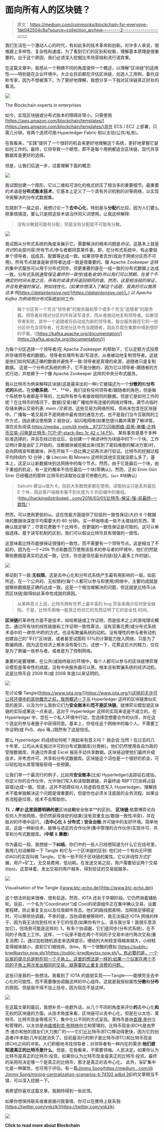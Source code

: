 # 面向所有人的区块链？

> 原文：<https://medium.com/coinmonks/blockchain-for-everyone-1de042504c8a?source=collection_archive---------2----------------------->

我们生活在一个激动人心的时代，有如此多的技术革命和创新。对许多人来说，很难跟上多样性、复杂性和速度。为了看到它们的区别和权衡，理解基本原理是很重要的。出于这个原因，我们必须深入挖掘比市场营销和流行语宾果。

在这篇文章中，我想从一个稍微不同的角度提供一个概述，以理解“区块链”的适用性——特别是在企业环境中。大企业目前都在评估区块链，创造人工用例，委托自称专家，因为不想被落下。为了更好地理解，我想分享一下我对区块链真正好处的看法。

![](img/8134f8265bc3f36bca83fc2b33d23da2.png)

The Blockchain experts in enterprises

如今，实现区块链或分布式账本的障碍非常小。只需使用[https://aws.amazon.com/blockchain/templates/](https://aws.amazon.com/blockchain/templates/)并在 ECS / EC2 上部署，只需几分钟。有两个选项可用:Hyperledger Fabric 和以太坊(公共/私有)。

在我看来，“实践”提供了一个很好的机会来更好地理解这个系统，更好地掌握它是如何工作的。最终，它将导致一个顿悟，即不是每个用例都适合区块链，现代共享数据库是更好的选择。

但是，让我们后退一步，试着理解下面的概念:

![](img/59e9fb00994093ca04e233942303a884.png)

我试图创建一个图形，它以二维和可消化的格式挤压了相当多的重要细节。最重要的术语是**分布式账本技术**，它基本上定义了一个具有共识机制的对等网络，以实现冲突解决的分布式数据集。

在跳到下一层之前，我想讨论一下**去中心化**，特别是与**分配**的比较，因为人们要么把事情搞混，要么只是把这些术语当作同义词使用。让我这样解释:

> 没有分散就可能有分配，但是没有分配就不可能有分散。

![](img/487566c65d0d229b28645425e8434af4.png)

我试图从分布式系统的角度来展示它。需要解决的根本问题是*协议*。这基本上就是*共识*的全部内容:所有节点/参与者都同意某件事。即，在分布式系统中，有必要就单个领导者、组成员、配置等达成一致。如果领导者去世(或由于网络分区而不可用)，所有节点就谁是新领导者达成一致是很重要的。像 Apache Zookeeper 这样的集中式服务可以用于分布式同步。但更重要的是在一组一致的分布式数据上达成一致。分布式系统通常保证*最终的一致性*(或者*收敛)*所以我们可以预期，在某个不确定的时间长度之后，所有的读请求将返回相同的值。然而，这是相当弱的保证，并且有更强的保证，例如线性化。(如果你想深入了解这个话题，我真的可以推荐这本书[https://dataintensive.net/](https://dataintensive.net/)。)
以 Apache Kafka 为例说明*分布式*系统如何工作:

> 每个分区有一个充当“领导者”的服务器和零个或多个充当“追随者”的服务器。领导者处理对分区的所有读写请求，而从者被动地复制领导者。如果领导者失败，其中一个追随者将自动成为新的领导者。每台服务器在它的一些分区中充当领导者，在其他分区中充当跟随者，因此负载在集群中得到很好的平衡。([https://kafka.apache.org/documentation/](https://kafka.apache.org/documentation/))

为每个分区选择一个领导者(在 Apache Zookeeper 的帮助下，它以定额方式投票并存储领导者的数据)。领导者处理所有读/写请求，从者被动地复制领导者。这就是他们如何知道正确的数据并避免不一致:领导者是真理的来源，追随者只是复制数据。
这是一个分布式系统的例子，它不是分散的，因为它以领导者-跟随者的方式行动，并依赖于一个像 Apache Zookeeper 这样的中央分布式服务。

我以比特币为例来解释区块链(这是最突出的一种):它被描述为一个**分散的**和**分布式的**系统。在**分散系统**、**、**中，我们没有任何领导者/跟随者的角色，但是每个系统参与者都是平等的，比如所有参与者接收相同的数据。但是它是如何工作的呢？在比特币的情况下，数据(交易)被广播给所有连接的网络对等体。满节点临时存储未确认交易列表: *mem /交易池*。这些交易为网络所知，但尚未包含在区块链中。广播每一笔交易并不是网络中最有效的通信方式，也不是我们当今互联网的工作方式，因此建议使用第 2 层协议，如闪电网络(如果您感兴趣并需要了解详情，请在此处阅读:[https://media . com/@ melik _ 87377/闪电网络-启用-单播-比特币交易-闪电是比特币-TCP-IP-stack-8ec 1c 42 c 14 F5](/@melik_87377/lightning-network-enables-unicast-transactions-in-bitcoin-lightning-is-bitcoins-tcp-ip-stack-8ec1d42c14f5))。
某些事务是基于多种标准选择的，并且在经过验证后，会创建一个*候选块*作为块链中的下一个块。工作证明计算是由矿工开始的。当数据块被挖掘出来(找到了密码难题的解决方案)时，会向网络宣布数据块，并在开始下一场比赛之前再次进行验证。比特币的挖掘过程平均持续约 10 分钟；像 Litecoin 和 Monero 这样的其他实现就没那么多了。基本上，这足以让新数据块到达网络中的每个节点。然而，由于它是最后一个块，由于重组的机会，有一定的概率不信任最后一个块(零确认)。然而，正如 Emin Gün Sirer 已经概述的那样:比特币的读取协议是可参数化的。(ω= #块确认)

> Satoshi 建议ω值为 6，目前大多数商家都在使用。读取协议只是丢弃最后 6 个块，因此客户端根本看不到长度为 6 的后缀中的重组。([http://hackingdistributed . com/2016/03/01/比特币-保证-强-非最终-一致性/](http://hackingdistributed.com/2016/03/01/bitcoin-guarantees-strong-not-eventual-consistency/) )

然而，可以使用更低的ω。这在性能方面提供了较低的一致性保证(大约 6 个数据块的数据块深度平均需要大约 60 分钟)。买一杯咖啡或一些不太值钱的东西，零确认就足够了；尽管花费数千个比特币，但更强的一致性保证是可取的。这可以单独选择。基于读写机制的区别，我们可以假设比特币具有很强的一致性。

这意味着比特币能够保证很强的一致性，而不需要有一个领导节点。这是相当了不起的，因为在一个+20k 节点和数百万使用该技术的参与者的环境中，他们仍然就哪些数据是真实的达成一致。记住，你总是信任最长的链(投入最多工作的链)。

![](img/329223d4537c840c41f4e59d99e9e3f2.png)

移动到下一层:**无权限**。这是去中心化和分布式系统产生最有用影响的一层。如前所述，在一个公共的、无权限的(每个人都可以参与和使用)网络中，主要的成就是就哪些数据是正确的达成一致。这是一个相当难解决的问题，但这就是比特币(从而区块链)取得如此革命性成就的原因。

> 从某种意义上说，比特币拥有世界上最丰富的 bug 赏金来揭示任何安全缺陷。于是，比特币用唯一能真正检验它的东西证明了它的安全性:时间。

**区块链**的革命性方面不是技术，如哈希链或工作证明，而是技术之上的游戏理论概念。通过所有块的线性链接和工作证明一致性算法，没有双重花费(或分布式系统术语中的*一致性冲突*)的方式，也没有欺骗系统的动机。没有理性的参与者有动机创建自己的“平行”区块链，或者甚至试图将 51%的计算能力放入网络，只是为了欺骗网络，因为这在经济上根本没有吸引力。试想一下，花费这巨大的精力，仅仅是为了欺骗一些参与者，或者是为了控制网络。

重要的是要理解，在公共(或始终敌对)环境中，每个人都可以参与的区块链博弈理论模型是革命性的成就。没有中央服务器可以黑。根本没有欺骗系统的经济动机，这是比特币自 2009 年(或 2008 年底)以来证明的。

![](img/22d6fc9361f889b1096499f6eb6cc488.png)

在讨论像 Tangle([https://www.iota.org/](https://www.iota.org/))这样的无许可公共环境中的其他概念之前，我想概述一下与 Hyperledger 这样的区块链类似实现的差异，以及为什么我称它们为**安全账本**和**而不是区块链**。就博弈论模型是区块链的实际成果这一点来说，这对于 Hyperledger 这样的实现来说是不成立的。在 Hyperledger 中，您在一个私人环境中行动，您选择您想要合作的伙伴，并在这个选定的参与者圈子中获得同意。基本上，你信任这个网络中的每个人。不需要工作证明(或 PoS、dpo 等。)既然有了这层信任。

那么 Hyperledger 的成绩如何呢？用起来有意义吗？
我会说:当然！在过去的几十年里，公司从未实施过许可的分布式数据库(分类帐)。他们仍然使用各自为政的受限数据库，并通过传真或 Excel 报告手动共享数据。区块链迫使他们最终升级技术，并考虑许可、共享和分布式数据库。区块链这个词也是一个很好的机会，可以轻松地从其管理层获得一些预算。

让我们举一个最流行的例子，比如用**安全账本**(比如 Hyperledger)追踪钻石或钴。你定义你的合作伙伴，允许他们写入和读取数据链，并最终由 RBFT(冗余拜占庭容错)达成一致。但是，这并不妨碍任何人将虚假信息写入 Hyperledger。理解技术不能单独解决这个问题是很重要的，但是你也必须关注底层的业务流程。如果业务流程是垃圾，技术不会帮助你。

***TL；*博士**:这里我要明确的是**区块链**和**安全账本**的区别。 **区块链**:依靠博弈论向任何人开放网络，但仍然获得良好的结果(没有双重支出/数据一致性冲突)，并在敌对的环境中运行。(**去中心化** & **分布式** )
**安全台账**:许可链中的友好环境。简单地说，这是一种新技术，能够与选定的合作伙伴(集中管理的合作伙伴)实现许可、共享和分布式数据库。(**中枢** & **集散**)

作为最后一段，我想提一下**纠结**。你们中的一些人已经想知道为什么它在括号里。我用几句话解释一下 Tangle 和它与一个区块链的区别:
他们对一个有向无环图(DAG)的实现叫做 Tangle。它有一些不同于区块链的属性。它以非线性方式扩展，用户=矿工，无交易费用，低功耗。在发送交易之前，用户需要验证两个交易(tips)。这意味着，发出交易的用户越多，得到验证的交易就越多。

![](img/d1b1e5bb989bbfecfb5bf02233b9dfd0.png)

Visualisation of the Tangle ([www.btc-echo.de](http://www.btc-echo.de))

这个想法听起来很棒，很有前途。然而，IOTA 还处于早期阶段。它仍然骑着辅助轮。目前，一个名为“Coordinator”(或 Coo)的闭源组件正在集中确认交易，设置里程碑，防止重复支出以及垃圾邮件攻击。他们的路线图表明，当网络足够稳定时，可以移除协调器。不幸的是，当协调者被移除时，我无法描述 IOTA 网络的样子，因为我无法找到任何关于它的信息(如果你有什么，请与我分享！我很乐意添加它)，但场景可能是这样的:
1。有多个协调器，它们是同步(分布式系统)，在不同的子角度上工作。这样，一个玩家不能在两个不同的子交易中进行两次交易(重复消费)
2。通过加权随机游走来选择提示。缠结的大树枝变得越来越大，小树枝变得越来越小，直到它们被抛弃。(btw。有一个很酷的模拟:[https://public-krwdbaytsx.now.sh/](https://public-krwdbaytsx.now.sh/)。有必要的是，一个玩家的提示总是附在同一个子角上。这里的想法是一样的:如果一个玩家在两个不同的子角上两次发出相同的交易，就需要防止重复消费的问题。

这些只是我的一些想法。我看到了 IOTA 的底层实现——Tangle——能够完全去中心化的可能性，而不需要像协调器这样的中心组件。这就是我授权属性**分散**和**分布**的原因。但是我不得不加上括号，因为现在不是这样。

![](img/fd51f41562f3c0cce8760eaab5a53238.png)

在这篇文章的最后，我想补充一些题外话，从几个不同的角度来评价**的**去中心化**和**无权的区块链的方面。从技术角度来看，区块链可以去中心化，但是在以太坊、莱特币、比特币现金等情况下。集中化以不同的方式呈现。莱特币是由[查理·李](https://medium.com/u/2ce693b5864c?source=post_page-----1de042504c8a--------------------------------)创立和管理的，以太坊是由[维塔利克·布特林](https://medium.com/u/587a00dbce51?source=post_page-----1de042504c8a--------------------------------)创立和管理的，比特币现金(BCH)是由罗杰·维尔和他的朋友们大力推广的——它们比比特币(BTC)移动得更快，因为它的创造者(中本聪)几年前就消失了。目前最流行的例子是比特币(BTC)和比特币现金(BCH)之间的冲突。人们积极地寻找领导者；对领导者有一种内在的需求:**他们想知道真正的比特币是什么**。但是，在我看来，不需要领袖。人民决定。如果你认为比特币是真正的比特币:投资。如果你认为比特币现金是真正的比特币:投资。最终的采用将决定哪一个是真正的比特币，那才是真正的去中心化。
此外，采矿集中化是一种属性，也可用于评估。有一篇[Jimmy Song](https://medium.com/u/4acb12744ff8?source=post_page-----1de042504c8a--------------------------------)([https://medium . com/@ Jimmy Song/mining-centralization-scenarios-b 74102 adbd 36](/@jimmysong/mining-centralization-scenarios-b74102adbd36))的文章相当不错，可以深入挖掘一下。

我希望你喜欢这篇文章。我期待得到一些反馈。

如果你想保持联系或者直接问我事情，你可以在推特上联系我:[https://twitter.com/ynkzlk](https://twitter.com/ynkzlk)

[![](img/fa9d7d993cd4f355be2ad545a9afeda2.png)](https://medium.com/coinmonks/blockchain/home)

**Click to read more about Blockchain**